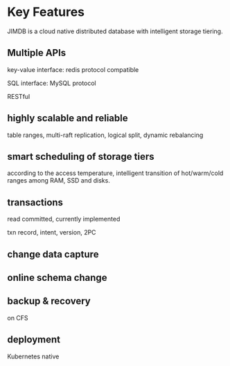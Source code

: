 # Key Features

JIMDB is a cloud native distributed database with intelligent storage tiering. 

## Multiple APIs

key-value interface: redis protocol compatible

SQL interface: MySQL protocol 

RESTful


## highly scalable and reliable

table ranges, multi-raft replication, logical split, dynamic rebalancing


## smart scheduling of storage tiers

according to the access temperature, intelligent transition of hot/warm/cold ranges among RAM, SSD and disks.  


## transactions

read committed, currently implemented

txn record, intent, version, 2PC

## change data capture

## online schema change

## backup & recovery

on CFS

## deployment

Kubernetes native






